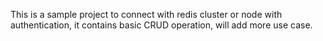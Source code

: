 This is a sample project to connect with redis cluster or node with authentication, it contains basic CRUD operation, will add more use case.
